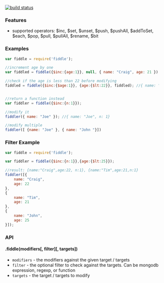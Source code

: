 [![build status](https://secure.travis-ci.org/crcn/fiddle.js.png)](http://travis-ci.org/crcn/fiddle.js)
### Features

- supported operators: $inc, $set, $unset, $push, $pushAll, $addToSet, $each, $pop, $pull, $pullAll, $rename, $bit


### Examples

```javascript
var fiddle = require('fiddle');

//increment age by one
var fiddled = fiddle({$inc:{age:1}}, null, { name: "Craig", age: 21 }); //{ name: "Craig", age: 22 }

//check if the age is less than 22 before modifying
fiddled = fiddle({$inc:{$age:1}}, {age:{$lt:22}}, fiddled); //{ name: "Craig", age: 22 }


//return a function instead
var fiddler = fiddle({$inc:{n:1}});

//modify it
fiddler({ name: "Joe" }); //{ name: "Joe", n: 1}

//modify multiple
fiddler([ {name: "Joe" }, { name: "John "}])
```


### Filter Example


```javascript
var fiddle = require('fiddle');

var fiddler = fiddle({$inc:{n:1}},{age:{$lt:25}});

//result: {name:"Craig",age:22, n:1}, {name:"Tim",age:21,n:1}
fiddler([{
	name: "Craig",
	age: 22
},
{
	name: "Tim",
	age: 21
},
{
	name: "John",
	age: 25
}]);
```


### API

#### .fiddle(modifiers[, filter][, targets])

- `modifiers` - the modifiers against the given target / targets
- `filter` - the optional filter to check against the targets. Can be mongodb expression, regexp, or function
- `targets` - the target / targets to modify
